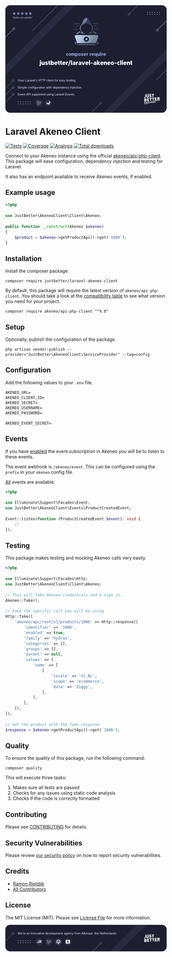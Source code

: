 <a href="https://github.com/justbetter/laravel-akeneo-client" title="JustBetter">
    <img src="art/banner.svg" alt="Banner">
</a>

# Laravel Akeneo Client

<p>
    <a href="https://github.com/justbetter/laravel-akeneo-client"><img src="https://img.shields.io/github/actions/workflow/status/justbetter/laravel-akeneo-client/tests.yml?label=tests&style=flat" alt="Tests"></a>
    <a href="https://github.com/justbetter/laravel-akeneo-client"><img src="https://img.shields.io/github/actions/workflow/status/justbetter/laravel-akeneo-client/coverage.yml?label=coverage&style=flat" alt="Coverage"></a>
    <a href="https://github.com/justbetter/laravel-akeneo-client"><img src="https://img.shields.io/github/actions/workflow/status/justbetter/laravel-akeneo-client/analyse.yml?label=analysis&style=flat" alt="Analysis"></a>
    <a href="https://github.com/justbetter/laravel-akeneo-client"><img src="https://img.shields.io/packagist/dt/justbetter/laravel-akeneo-client?color=blue&style=flat" alt="Total downloads"></a>
</p>

Connect to your Akeneo instance using the official [akeneo/api-php-client](https://github.com/akeneo/api-php-client).
This package will ease configuration, dependency injection and testing for Laravel.

It also has an endpoint available to receive Akeneo events, if enabled.

## Example usage

```php
<?php

use JustBetter\AkeneoClient\Client\Akeneo;

public function __construct(Akeneo $akeneo)
{
    $product = $akeneo->getProductApi()->get('1000');
}
```

## Installation

Install the composer package.

```shell
composer require justbetter/laravel-akeneo-client
```

By default, this package will require the latest version of `akeneo/api-php-client`. You should take a look at the
[compatibility table](https://github.com/akeneo/api-php-client) to see what version you need for your project.

```shell
composer require akeneo/api-php-client "^9.0"
```

## Setup

Optionally, publish the configuration of the package.

```shell
php artisan vendor:publish --provider="JustBetter\AkeneoClient\ServiceProvider" --tag=config
```

## Configuration

Add the following values to your `.env` file.

```
AKENEO_URL=
AKENEO_CLIENT_ID=
AKENEO_SECRET=
AKENEO_USERNAME=
AKENEO_PASSWORD=

AKENEO_EVENT_SECRET=
```

## Events

If you have [enabled](https://help.akeneo.com/pim/serenity/articles/manage-event-subscription.html) the event
subscription in Akeneo you will be to listen to these events.

The event webhook is `/akeneo/event`. This can be configured using the `prefix` in your `akeneo` config file.

[All](https://api.akeneo.com/events-reference/events-reference-serenity/products.html) events are available.

```php
<?php

use Illuminate\Support\Facades\Event;
use JustBetter\AkeneoClient\Events\ProductCreatedEvent;

Event::listen(function (ProductCreatedEvent $event): void {
    //
});
```

## Testing

This package makes testing and mocking Akeneo calls very easily.

```php
<?php

use Illuminate\Support\Facades\Http;
use JustBetter\AkeneoClient\Client\Akeneo;

// This will fake Akeneo credentials and a sign in.
Akeneo::fake();

// Fake the specific call you will be using
Http::fake([
    'akeneo/api/rest/v1/products/1000' => Http::response([
        'identifier' => '1000',
        'enabled' => true,
        'family' => 'hydras',
        'categories' => [],
        'groups' => [],
        'parent' => null,
        'values' => [
            'name' => [
                [
                    'locale' => 'nl_NL',
                    'scope' => 'ecommerce',
                    'data' => 'Ziggy',
                ],
            ],
        ],
    ]),
]);

// Get the product with the fake response
$response = $akeneo->getProductApi()->get('1000');
```

## Quality

To ensure the quality of this package, run the following command:

```shell
composer quality
```

This will execute three tasks:

1. Makes sure all tests are passed
2. Checks for any issues using static code analysis
3. Checks if the code is correctly formatted

## Contributing

Please see [CONTRIBUTING](.github/CONTRIBUTING.md) for details.

## Security Vulnerabilities

Please review [our security policy](../../security/policy) on how to report security vulnerabilities.

## Credits

- [Ramon Rietdijk](https://github.com/ramonrietdijk)
- [All Contributors](../../contributors)

## License

The MIT License (MIT). Please see [License File](LICENSE.md) for more information.

<a href="https://justbetter.nl" title="JustBetter">
    <img src="art/footer.svg" alt="JustBetter logo">
</a>
